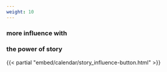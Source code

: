 ```yaml
---
weight: 10
---
```


### more influence with
### the power of story

{{< partial "embed/calendar/story_influence-button.html" >}}
